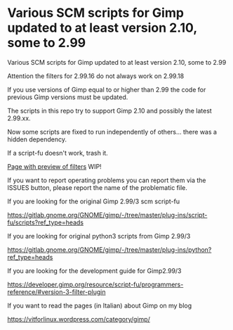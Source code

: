 # Various SCM scripts for Gimp updated to at least version 2.10, some to 2.99
Various SCM scripts for Gimp updated to at least version 2.10, some to 2.99

Attention the filters for 2.99.16 do not always work on 2.99.18

If you use versions of Gimp equal to or higher than 2.99 the code for previous Gimp versions must be updated.

The scripts in this repo try to support Gimp 2.10 and possibly the latest 2.99.xx.

Now some scripts are fixed to run independently of others... there was a hidden dependency.

If a script-fu doesn't work, trash it.

[Page with preview of filters](https://vitforlinux-gimp.github.io/) WIP!

If you want to report operating problems you can report them via the ISSUES button, please report the name of the problematic file.

If you are looking for the original Gimp 2.99/3 scm script-fu

https://gitlab.gnome.org/GNOME/gimp/-/tree/master/plug-ins/script-fu/scripts?ref_type=heads

If you are looking for original python3 scripts from Gimp 2.99/3

https://gitlab.gnome.org/GNOME/gimp/-/tree/master/plug-ins/python?ref_type=heads

If you are looking for the development guide for Gimp2.99/3

https://developer.gimp.org/resource/script-fu/programmers-reference/#version-3-filter-plugin

If you want to read the pages (in Italian) about Gimp on my blog

https://vitforlinux.wordpress.com/category/gimp/
